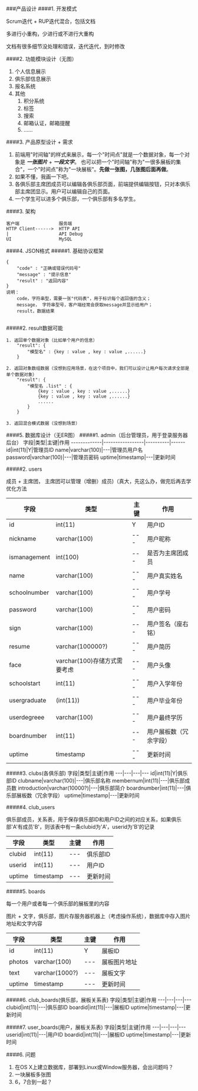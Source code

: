 ###产品设计
####1. 开发模式

Scrum迭代 + RUP迭代混合，包括文档

多进行小重构，少进行或不进行大重构

文档有很多细节没处理和错误，迭代迭代，到时修改

####2. 功能模块设计（无图）
1. 个人信息展示
2. 俱乐部信息展示
3. 报名系统
4. 其他
	1. 积分系统
	2. 标签
	3. 搜索
	4. 邮箱认证，邮箱提醒
	5. ......

####3. 产品原型设计 + 需求
1. 前端用"时间轴"的样式来展示，每一个"时间点"就是一个数据对象，每一个对象是 ***一张图片*** + ***一段文字***。 也可以把一个"时间轴"称为"一很多展板的集合"，一个"时间点"称为"一块展板"。**先做一张图，几张图后面再做**。
2. 如果不懂，我画一下吧。
3. 各俱乐部主席团成员可以编辑各俱乐部页面，前端提供编辑按钮，只对本俱乐部主席团显示。用户可以编辑自己的页面。
4. 一个学生可以进多个俱乐部，一个俱乐部有多名学生。

####3. 架构

```
客户端               服务端
HTTP Client------>  HTTP API
|                   API Debug  
UI                  MySQL 
```

####4. JSON格式
#####1. 基础协议框架

```
{
	"code" : "正确或错误代码号"
	"message" : "提示信息"
	"result" : "返回内容"
}
说明： 
	code，字符串型，需要一张"代码表"，用于标识每个返回值的含义；
	message， 字符串型号，客户端经常会获取message并显示给用户；
	result，数据结果
 
```
#####2. result数据可能

```
1. 返回单个数据对象（比如单个用户的信息）
	"result": {
		"模型名" : {key : value , key : value ,......}
	}

2. 返回对象数组数据（没想到应用场景，在这个项目中，我们可以设计让用户每次请求全部是单个数据对象）
	"result": {
		"模型名 .list" : {
			{key : value , key : value ,......}
			{key : value , key : value ,......}
			......
		}
	}
	
3. 返回混合模式数据（没想到场景）
```

####5. 数据库设计（无ER图）
#####1. admin（后台管理员，用于登录服务器后台）
字段|类型|主键|作用
-------------|-----------------|----------|------
id|int(11)|Y|管理员ID
name|varchar(100)|---|管理员用户名
password|varchar(100)|---|管理员密码
uptime|timestamp|---|更新时间


#####2. users

成员 + 主席团， 主席团可以管理（增删）成员)（真大，先这么办，做完后再去学优化方法

字段|类型|主键|作用
---|---|---|----
id|int(11)|Y|用户ID
nickname|varchar(100)|---|用户昵称
ismanagement|int(100)|---|是否为主席团成员
name|varchar(100)|---|用户真实姓名
schoolnumber|varchar(100)|---|用户学号
password|varchar(100)|---|用户密码
sign|varchar(100)|---|用户签名（座右铭）
resume|varchar(100000?)|---|用户简历
face|varchar(100)存储方式需要考虑|---|用户头像
schoolstart|int(11)|---|用户入学年份
usergraduate|(int(11))|---|用户毕业年份
userdegreee|varchar(100)|---|用户最终学历
boardnumber|int(11)|---|用户展板数（冗余字段）
uptime|timestamp|---|更新时间

#####3. clubs(各俱乐部)
字段|类型|主键|作用
---|---|---|---
id|int(11)|Y|俱乐部ID
clubname|varchar(100)|---|俱乐部名称
membernum|int(11)|---|俱乐部成员数
introduction|varchar(10000?)|---|俱乐部简介
boardnumber|int(11)|---|俱乐部展板数（冗余字段）
uptime|timestamp|---|更新时间

#####4. club_users

俱乐部成员，关系表，用于保存俱乐部ID和用户ID之间的对应关系，如果俱乐部'A'有成员'B'，则该表中有一条clubid为'A'，userid为'B'的记录

字段|类型|主键|作用
---|---|---|---
clubid|int(11)|---|俱乐部ID
userid|int(11)|---|用户ID
uptime|timestamp|---|更新时间

#####5. boards

每一个用户或者每一个俱乐部的展板里的内容

图片 + 文字，俱乐部，图片存服务器机器上（考虑操作系统），数据库中存入图片地址和文字内容

字段|类型|主键|作用
----|---|---|---
id|int(11)|Y|展板ID 
photos|varchar(100)|---|展板图片地址
text|varchar(1000?)|---|展板文字
uptime|timestamp|---|更新时间

#####6. club_boards(俱乐部，展板关系表)
字段|类型|主键|作用
---|---|---|---
clubid|int(11)|---|俱乐部ID
boardid|int(11)|---|展板ID
uptime|timestamp|---|更新时间

#####7. user_boards(用户，展板关系表)
字段|类型|主键|作用
---|---|---|---
userid|int(11)|---|用户ID
boardid|int(11)|---|展板ID
uptime|timestamp|---|更新时间

####6. 问题
1. 在OS X上建立数据库，部署到Linux或Window服务器，会出问题吗？
2. 一块展板多张图
3. 6，7合到一起？








	